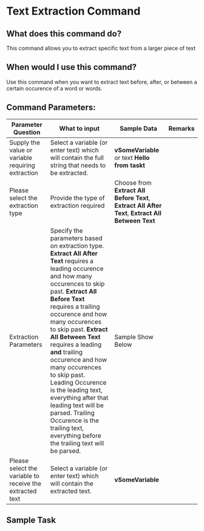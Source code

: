 <!-- TITLE: Text Extraction Command -->
# Text Extraction Command

## What does this command do?
This command allows you to extract specific text from a larger piece of text

## When would I use this command?
Use this command when you want to extract text before, after, or between a certain occurence of a word or words.

## Command Parameters:

| Parameter Question   	| What to input  	|  Sample Data 	| Remarks  	|
|---					|---				|---			|---		|
|Supply the value or variable requiring extraction | Select a variable (or enter text) which will contain the full string that needs to be extracted.   	|  **vSomeVariable** or text **Hello from taskt**  	|  	|
|Please select the extraction type|  Provide the type of extraction required 	| Choose from **Extract All Before Text**, **Extract All After Text**, **Extract All Between Text** |  	|
|Extraction Parameters   	| Specify the parameters based on extraction type.   **Extract All After Text** requires a leading occurence and how many occurences to skip past.  **Extract All Before Text** requires a trailing occurence and how many occurences to skip past. **Extract All Between Text** requires a leading **and** trailing occurence and how many occurences to skip past.  Leading Occurence is the leading text, everything after that leading text will be parsed.  Trailing Occurence is the trailing text, everything before the trailing text will be parsed.  |    Sample Show Below 	|  	|
|Please select the variable to receive the extracted text | Select a variable (or enter text) which will contain the extracted text.    |  **vSomeVariable**   |   |

## Sample Task
